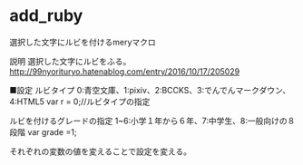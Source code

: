 # add_ruby
選択した文字にルビを付けるmeryマクロ

説明 選択した文字にルビをふる。
http://99nyorituryo.hatenablog.com/entry/2016/10/17/205029

■設定
 ルビタイプ
0:青空文庫、1:pixiv、2:BCCKS、3:でんでんマークダウン、4:HTML5
var r = 0;//ルビタイプの指定

ルビを付けるグレードの指定
1~6:小学１年から６年、7:中学生、8:一般向けの８段階
var grade =1;

それぞれの変数の値を変えることで設定を変える。
